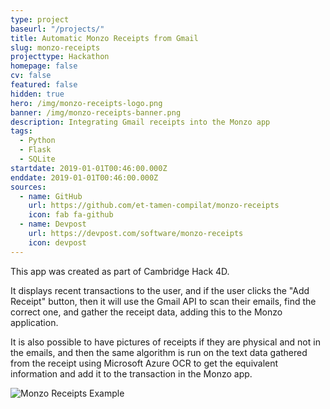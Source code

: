 ```yaml
---
type: project
baseurl: "/projects/"
title: Automatic Monzo Receipts from Gmail
slug: monzo-receipts
projecttype: Hackathon
homepage: false
cv: false
featured: false
hidden: true
hero: /img/monzo-receipts-logo.png
banner: /img/monzo-receipts-banner.png
description: Integrating Gmail receipts into the Monzo app
tags:
  - Python
  - Flask
  - SQLite
startdate: 2019-01-01T00:46:00.000Z
enddate: 2019-01-01T00:46:00.000Z
sources:
  - name: GitHub
    url: https://github.com/et-tamen-compilat/monzo-receipts
    icon: fab fa-github
  - name: Devpost
    url: https://devpost.com/software/monzo-receipts
    icon: devpost
---
```


<div class="row">
  <div class="left">

This app was created as part of Cambridge Hack 4D.

It displays recent transactions to the user, and if the user clicks the "Add Receipt" button, then it will use the Gmail API to scan their emails, find the correct one, and gather the receipt data, adding this to the Monzo application.

It is also possible to have pictures of receipts if they are physical and not in the emails, and then the same algorithm is run on the text data gathered from the receipt using Microsoft Azure OCR to get the equivalent information and add it to the transaction in the Monzo app.

  </div>
  <div class="right">

![Monzo Receipts Example](/img/monzo-receipts-1.png "Monzo Receipts Example")

  </div>
</div>
